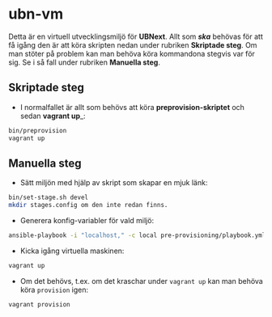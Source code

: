 # ubn-vm

Detta är en virtuell utvecklingsmiljö för __UBNext__.
Allt som *__ska__* behövas för att få igång den är att köra skripten nedan under
rubriken __Skriptade steg__.
Om man stöter på problem kan man behöva köra kommandona stegvis var för sig.
Se i så fall under rubriken __Manuella steg__.


## Skriptade steg

- I normalfallet är allt som behövs att köra __preprovision-skriptet__ och
sedan __vagrant up___:
```bash
bin/preprovision
vagrant up
```

## Manuella steg
- Sätt miljön med hjälp av skript som skapar en mjuk länk:
```bash
bin/set-stage.sh devel
mkdir stages.config om den inte redan finns.
```

- Generera konfig-variabler för vald miljö:
```bash
ansible-playbook -i "localhost," -c local pre-provisioning/playbook.yml
```

- Kicka igång virtuella maskinen:
```bash
vagrant up
```

- Om det behövs, t.ex. om det kraschar under ```vagrant up``` kan man behöva
köra ```provision``` igen:
```bash
vagrant provision
```
